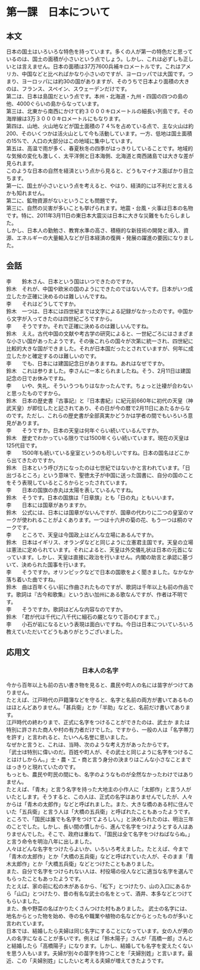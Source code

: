 # 第一課　日本について
## 本文
日本の国土はいろいろな特色を持っています。多くの人が第一の特色だと思っているのは、国土の面積が小さいという点でしょう。しかし、これは必ずしも正しいとは言えません。日本の面積は37万7600兵補キロメートルです。これはアメリカ、中国などと比べればかなり小さいのですが、ヨーロッパでは大国です。つまり、ヨーロッパには約30の国がありますが、そのうちで日本より面積の大きのは、フランス、スペイン、スウェーデンだけです。  
第二は、日本は島国だという点です。本州・北海道・九州・四国の四つの島の他、4000ぐらいの島からなっています。  
第三は、北東から南西にかけて約３０００キロメートルの細長い列島です。その海岸線は3万３０００キロメートルにもなります。  
第四は、山地、火山地などが国土面積の７４%を占めている点で、主な火山は約200、そのいくつかは活火山として今も活動しています。一方、低地は国土面積の15%で、人口の大部分はこの地域に集中しています。  
第五は、高温で雨が多く、春夏秋冬の四季がはっきりしていることです。地域的な気候の変化も激しく、太平洋側と日本海側、北海道と南西諸島では大きな差が見られます。  
このような日本の自然を経済という点から見ると、どうもマイナス面ばかり目立ちます。  
第一に、国土が小さいという点を考えると、やはり、経済的には不利だと言えるかも知れません。  
第二に、鉱物資源がないということも問題です。  
第三に、自然の災害が多いことも挙げられます。地震・台風・火事は日本の名物です。特に、2011年3月11日の東日本大震災は日本に大きな災難をもたらしました。  
しかし、日本人の勤勉さ、教育水準の高さ、積極的な新技術の開発と導入、資源、エネルギーの大量輸入などが日本経済の復興・発展の躍進の要因になりました。  
##  会話
李　　鈴木さん、日本という国はいつできたのですか。  
鈴木　それが、中国や欧米の国のようにできたのではないんです。日本がいつ成立したか正確に決めるのは難しいんですね。  
李　　それはどうしてですか。  
鈴木　一つは、日本には四世紀までは文字による記録がなかったのです。中国から文字が入ってきたのは四世紀ごろですから。  
李　　そうですか。それで正確に決めるのは難しいんですね。  
鈴木　ええ。古代中国の文献や考古学の研究によると、一世紀ごろにはさまざまな小さい国があったようです。その後これらの国々が次第に統一され、四世紀に比較的大きな国ができました。それが日本国だったとされていますが、何年に成立したかと確定するのは難しいのです。  
李　　でも、日本には建国記念日がありますね。あれはなぜですか。  
鈴木　これは参りました。李さんに一本とられましたね。そう、2月11日は建国記念の日でお休みですね。  
李　　いや、失礼、そういうつもりはなかったんです。ちょっと辻褄が合わないと思ったものですから。  
鈴木　日本の歴史書『古事記』と『日本書紀』に紀元前660年に初代の天皇（神武天皇）が即位したと記されてあり、その日が今の暦で2月11日にあたるからなのです。ただし、これらの歴史書が全部真実かどうかは学者の間でもいろいろ意見があります。  
李　　そうですか。日本の天皇は何年ぐらい続いているんですか。  
鈴木　歴史でわかっている限りでは1500年くらい続いています。現在の天皇は125代目です。  
李　　1500年も続いている皇室というのも珍しいですね。日本の国名はどこから出てきたのですか。  
鈴木　日本という呼び方になったのは七世紀ではないかと言われています。「日出づるところ」という意味で、聖徳太子が中国に送った国書に、自分の国のことをそう表現しているところからとったされています。  
李　　日本の国旗の赤丸は太陽を表しているんですね。  
鈴木　そうです。日本の国旗は「日章旗」とも「日の丸」ともいいます。  
李　　日本には国章がありますか。  
鈴木　公式には、日本には国章がないんですが、国章の代わりに二つの皇室のマークが使われることがよくあります。一つは十六弁の菊の花、もう一つは桐のマークです。  
李　　ところで、天皇は今国政上はどんな立場にあるんですか。  
鈴木　日本はイギリス、オランダなどと同じように立憲君主国です。天皇の立場は憲法に定められています。それによると、天皇は外交儀礼状は日本の元首になっています。しかし、天皇は直接に政治を行いません。内閣の助言と承認に基づいて、決められた国事を行います。  
李　　そうですか。オリンピックなどで日本の国歌をよく聞きました。なかなか落ち着いた曲ですね。  
鈴木　曲は百年くらい前に作曲されたものですが、歌詞は千年以上も前の作品です。歌詞は『古今和歌集』という古い加州にある歌なんですが、作者は不明です。  
李　　そうですか。歌詞はどんな内容なのですか。  
鈴木　「君が代は千代に八千代に細石の巌となりて苔のむすまで。」  
李　　小石が岩になるという表現は面白いですね。今日は日本についていろいろ教えていただいてどうもありがとうございました。  
## 応用文
### <center>日本人の名字</center>
今から百年以上も前の古い書き物を見ると、農民や町人の名には苗字がつけてありません。  
たとえば、江戸時代の戸籍簿などを守ると、名字と名前の両方が書いてあるものはほとんどありません。「甚兵衛」とか「半助」などと、名前だけ書いてあります。  
江戸時代の終わりまで、正式に名字をつけることができたのは、武士か
または特別に許された商人や村の有力者だけでした。ですから、一般の人は「名字帯刀を許す」と言われると、たいへん名誉に思いました。  
なぜかと言うと、これは、当時、次のような考え方があったからです。  
「武士は特別に偉いのだ。百姓や町人が、その武士と同じように名字をつけることはけしからん。」士・農・工・商と言う身分の決まりはこんな小さなことまではっきりと現れていたのです。  
もっとも、農民や町民の間にも、名字のようなものが全然なかったわけではありません。  
たとえば、「青木」と言う名字を持った大地主の小作人に「太郎作」と言う人がいたとします。そうすると、この人は、正式の名字はありませんでしたが、人々からは「青木の太郎作」などと呼ばれました。また、大きな橋のある村に住んでいた「五兵衛」と言う人は「大橋の五兵衛」と呼ばれたこともあったようです。  
ところで、「国民は誰でも名字をつけてよろしい。」と決められたのは、明治三年のことでした。しかし、長い間の慣しから、進んで名字をつけようとする人はありませんでした。そこで、政府は重ねて、「国民は全て名字をつけねばならぬ。」と言う命令を明治八年に出しました。  
人々はどんな名字をつけたらよいか、いろいろ考えました。たとえば、今まで「青木の太郎作」とか「大橋の五兵衛」などと呼ばれていた人が、そのまま「青木太郎作」とか「大橋五兵衛」などとつけたこともありました。  
また、自分で名字をつけられない人は、村役場の役人などに適当な名字を選んでもらったこともあったようです。  
たとえば、家の前に松の木があるから、「松下」とつけたり、山の入口にあるから「山口」とつけたり、昔の有名な武士の名をとって、酒井、本多などとつけてもらいました。  
また、魚や野菜の名ばかりたくさんつけた村もありました。
武士の名字には、地名からとった物を始め、寺の名や職業や植物の名などからとったものが多いと言われています。  
日本では、結婚したら夫婦は同じ名字にすることになっています。女の人が男の人の名字になることが多いです。例えば「鈴木陽子」さんが「高橋一郎」さんとと結婚したら「高橋陽子」になります。しかし、結婚しても名字を変えたくないを思う人もいます。夫婦が別々の苗字を持つことを「夫婦別姓」と言います。最近、この「夫婦別姓」にしたいと考える夫婦が増えてきたようです。  


